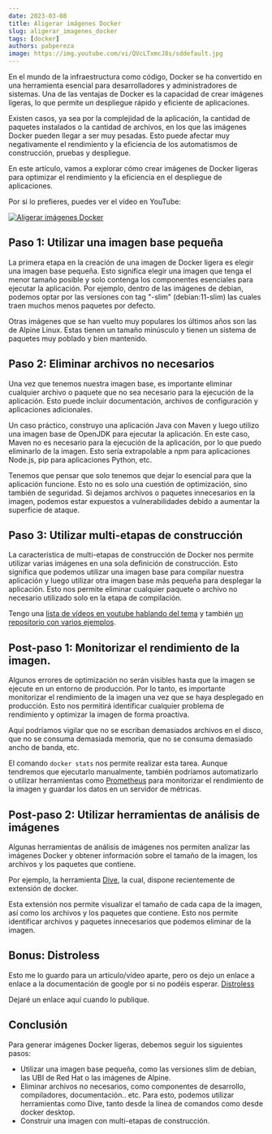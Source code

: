 ```yaml
---
date: 2023-03-08
title: Aligerar imágenes Docker
slug: aligerar_imagenes_docker
tags: [docker]
authors: pabpereza
image: https://img.youtube.com/vi/QVcLTxmcJ8s/sddefault.jpg
---
```


En el mundo de la infraestructura como código, Docker se ha convertido en una herramienta esencial para desarrolladores y administradores de sistemas. Una de las ventajas de Docker es la capacidad de crear imágenes ligeras, lo que permite un despliegue rápido y eficiente de aplicaciones. 
<!-- truncate -->
Existen casos, ya sea por la complejidad de la aplicación, la cantidad de paquetes instalados o la cantidad de archivos, en los que las imágenes Docker pueden llegar a ser muy pesadas. Esto puede afectar muy negativamente el rendimiento y la eficiencia de los automatismos de construcción, pruebas y despliegue.

En este artículo, vamos a explorar cómo crear imágenes de Docker ligeras para optimizar el rendimiento y la eficiencia en el despliegue de aplicaciones.


Por si lo prefieres, puedes ver el vídeo en YouTube:

[![Aligerar imágenes Docker](https://img.youtube.com/vi/QVcLTxmcJ8s/sddefault.jpg)](https://www.youtube.com/watch?v=QVcLTxmcJ8s)


## Paso 1: Utilizar una imagen base pequeña
La primera etapa en la creación de una imagen de Docker ligera es elegir una imagen base pequeña. Esto significa elegir una imagen que tenga el menor tamaño posible y solo contenga los componentes esenciales para ejecutar la aplicación. Por ejemplo, dentro de las imágenes de debian, podemos optar por las versiones con tag "-slim" (debian:11-slim) las cuales traen muchos menos paquetes por defecto.

Otras imágenes que se han vuelto muy populares los últimos años son las de Alpine Linux. Estas tienen un tamaño minúsculo y tienen un sistema de paquetes muy poblado y bien mantenido.


## Paso 2: Eliminar archivos no necesarios
Una vez que tenemos nuestra imagen base, es importante eliminar cualquier archivo o paquete que no sea necesario para la ejecución de la aplicación. Esto puede incluir documentación, archivos de configuración y aplicaciones adicionales.

Un caso práctico, construyo una aplicación Java con Maven y luego utilizo una imagen base de OpenJDK para ejecutar la aplicación. En este caso, Maven no es necesario para la ejecución de la aplicación, por lo que puedo eliminarlo de la imagen. Esto sería extrapolable a npm para aplicaciones Node.js, pip para aplicaciones Python, etc.

Tenemos que pensar que solo tenemos que dejar lo esencial para que la aplicación funcione. Esto no es solo una cuestión de optimización, sino también de seguridad. Si dejamos archivos o paquetes innecesarios en la imagen, podemos estar expuestos a vulnerabilidades debido a aumentar la superficie de ataque.


## Paso 3: Utilizar multi-etapas de construcción
La característica de multi-etapas de construcción de Docker nos permite utilizar varias imágenes en una sola definición de construcción. Esto significa que podemos utilizar una imagen base para compilar nuestra aplicación y luego utilizar otra imagen base más pequeña para desplegar la aplicación. Esto nos permite eliminar cualquier paquete o archivo no necesario utilizado solo en la etapa de compilación.

Tengo una [lista de vídeos en youtube hablando del tema](https://youtube.com/playlist?list=PLQhxXeq1oc2mB6_KY-l_zgWJWZo_ne9MZ) y también [un repositorio con varios ejemplos](https://github.com/pabpereza/multi-stage-containers-examples).



## Post-paso 1: Monitorizar el rendimiento de la imagen.
Algunos errores de optimización no serán visibles hasta que la imagen se ejecute en un entorno de producción. Por lo tanto, es importante monitorizar el rendimiento de la imagen una vez que se haya desplegado en producción. Esto nos permitirá identificar cualquier problema de rendimiento y optimizar la imagen de forma proactiva. 

Aquí podríamos vigilar que no se escriban demasiados archivos en el disco, que no se consuma demasiada memoria, que no se consuma demasiado ancho de banda, etc.

El comando `docker stats` nos permite realizar esta tarea. Aunque tendremos que ejecutarlo manualmente, también podríamos automatizarlo o utilizar herramientas como [Prometheus](https://prometheus.io/) para monitorizar el rendimiento de la imagen y guardar los datos en un servidor de métricas.

## Post-paso 2: Utilizar herramientas de análisis de imágenes
Algunas herramientas de análisis de imágenes nos permiten analizar las imágenes Docker y obtener información sobre el tamaño de la imagen, los archivos y los paquetes que contiene.

Por ejemplo, la herramienta [Dive](https://github.com/wagoodman/dive), la cual, dispone recientemente de extensión de docker.

Esta extensión nos permite visualizar el tamaño de cada capa de la imagen, así como los archivos y los paquetes que contiene. Esto nos permite identificar archivos y paquetes innecesarios que podemos eliminar de la imagen.

## Bonus: Distroless
Esto me lo guardo para un artículo/vídeo aparte, pero os dejo un enlace a enlace a la documentación de google por si no podéis esperar. [Distroless](https://github.com/GoogleContainerTools/distroless)

Dejaré un enlace aquí cuando lo publique.

## Conclusión
Para generar imágenes Docker ligeras, debemos seguir los siguientes pasos:
* Utilizar una imagen base pequeña, como las versiones slim de debian, las UBI de Red Hat o las imágenes de Alpine.
* Eliminar archivos no necesarios, como componentes de desarrollo, compiladores, documentación.. etc. Para esto, podemos utilizar herramientas como Dive, tanto desde la línea de comandos como desde docker desktop.
* Construir una imagen con multi-etapas de construcción.


